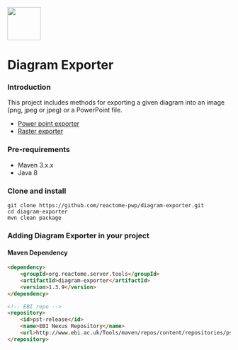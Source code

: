 [<img src=https://user-images.githubusercontent.com/6883670/31999264-976dfb86-b98a-11e7-9432-0316345a72ea.png height=75 />](https://reactome.org)

Diagram Exporter
=====================

### Introduction
This project includes methods for exporting a given diagram into an image (png, jpeg or jpeg) or a PowerPoint file.

 * [Power point exporter](src/main/java/org/reactome/server/tools/diagram/exporter/pptx/README.md)
 * [Raster exporter](src/main/java/org/reactome/server/tools/diagram/exporter/raster/README.md)


### Pre-requirements
* Maven 3.x.x
* Java 8


### Clone and install

```console
git clone https://github.com/reactome-pwp/diagram-exporter.git
cd diagram-exporter
mvn clean package
```
### Adding Diagram Exporter in your project

#### Maven Dependency

```html
<dependency>
    <groupId>org.reactome.server.tools</groupId>
    <artifactId>diagram-exporter</artifactId>
    <version>1.3.9</version>
</dependency>
```

```html
<!-- EBI repo -->
<repository>
    <id>pst-release</id>
    <name>EBI Nexus Repository</name>
    <url>http://www.ebi.ac.uk/Tools/maven/repos/content/repositories/pst-release</url>
</repository>
```
